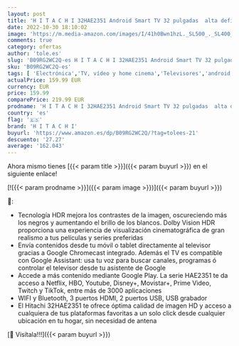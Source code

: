 ```yaml
---
layout: post
title: 'H I T A C H I 32HAE2351 Android Smart TV 32 pulgadas  alta definición  HDR10  Bluetooth  Google Play  Chromecast integrado  compatible con Google Assistant TDT y satélite'
date: 2022-10-30 18:10:02
image: 'https://m.media-amazon.com/images/I/41h0Bwn1hzL._SL500_._SL400_.jpg'
comments: true
category: ofertas
author: 'tole.es'
slug: 'B09RG2WC2Q-es H I T A C H I 32HAE2351 Android Smart TV 32 pulgadas alta...'
sku: 'B09RG2WC2Q-es'
tags: [ 'Electrónica','TV, vídeo y home cinema','Televisores','android','h i t a c h i','🇪🇸', ]
actualPrice: 159.99 EUR
currency: EUR
price: 159.99
comparePrice: 219.99 EUR
prodname: 'H I T A C H I 32HAE2351 Android Smart TV 32 pulgadas  alta definición  HDR10  Bluetooth  Google Play  Chromecast integrado  compatible con Google Assistant TDT y satélite'
country: 'es'
flag: '🇪🇸'
brand: 'H I T A C H I'
buyurl: 'https://www.amazon.es/dp/B09RG2WC2Q/?tag=tolees-21'
descuento: '27.27'
average: '162.043'
---
```


Ahora mismo tienes [{{< param title >}}]({{< param buyurl >}}) en el siguiente enlace!

[![{{< param prodname >}}]({{< param image >}})]({{< param buyurl >}})

🔎:

- Tecnología HDR mejora los contrastes de la imagen, oscureciendo más los negros y aumentando el brillo de los blancos. Dolby Vision HDR proporciona una experiencia de visualización cinematográfica de gran realismo a tus películas y series preferidas
- Envía contenidos desde tu móvil o tablet directamente al televisor gracias a Google Chromecast integrado. Además el TV es compatible con Google Assistant: usa tu voz para buscar canales, programas ó controlar el televisor desde tu asistente de Google
- Accede a más contenido mediante Google Play. La serie HAE2351 te da acceso a Netflix, HBO, Youtube, Disney+, Movistar+, Prime Video, Twitch y TikTok, entre más de 3000 aplicaciones
- WIFI y Bluetooth, 3 puertos HDMI, 2 puertos USB, USB grabador
- El Hitachi 32HAE2351 te ofrece óptima calidad de imagen HD y acceso a cualquiera de tus plataformas favoritas a un solo click desde cualquier ubicación en tu hogar, sin necesidad de antena

[🛒 Visítala!!!]({{< param buyurl >}})
